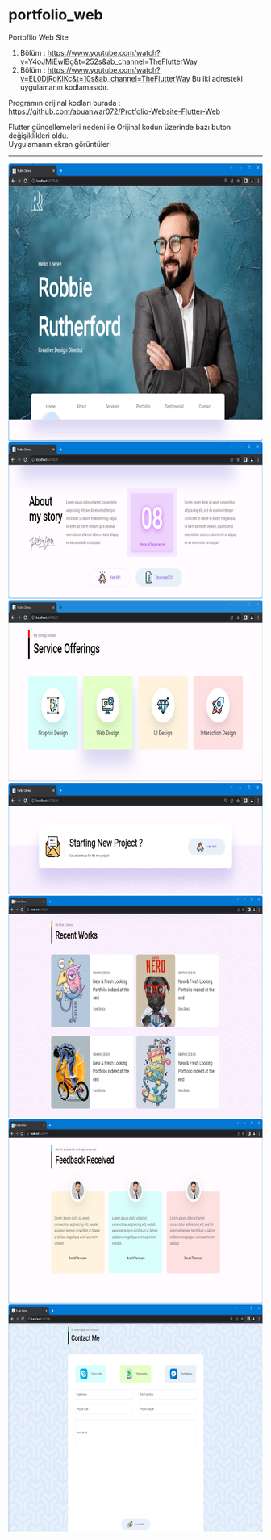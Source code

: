# portfolio_web

Portoflio Web Site

1.	Bölüm : https://www.youtube.com/watch?v=Y4oJMiEwlBg&t=252s&ab_channel=TheFlutterWay
2.	Bölüm : https://www.youtube.com/watch?v=EL0DjRqKlKc&t=10s&ab_channel=TheFlutterWay
      Bu iki adresteki uygulamanın kodlamasıdır.

Programın orijinal kodları burada : https://github.com/abuanwar072/Protfolio-Website-Flutter-Web

Flutter güncellemeleri nedeni ile Orijinal kodun üzerinde bazı buton değişiklikleri oldu.
<BR> 
Uygulamanın ekran görüntüleri
<HR>
<img src="https://github.com/VedatBiner/flutter-codes/blob/master/portfolio_web/screen_shots/img-01.png" height="550em"/>
<img src="https://github.com/VedatBiner/flutter-codes/blob/master/portfolio_web/screen_shots/img-02.png" height="310em"/>
<img src="https://github.com/VedatBiner/flutter-codes/blob/master/portfolio_web/screen_shots/img-03.png" height="360em"/>
<img src="https://github.com/VedatBiner/flutter-codes/blob/master/portfolio_web/screen_shots/img-04.png" height="220em"/>
<img src="https://github.com/VedatBiner/flutter-codes/blob/master/portfolio_web/screen_shots/img-05.png" height="440em"/>
<img src="https://github.com/VedatBiner/flutter-codes/blob/master/portfolio_web/screen_shots/img-06.png" height="365em"/>
<img src="https://github.com/VedatBiner/flutter-codes/blob/master/portfolio_web/screen_shots/img-07.png" height="450em"/>
